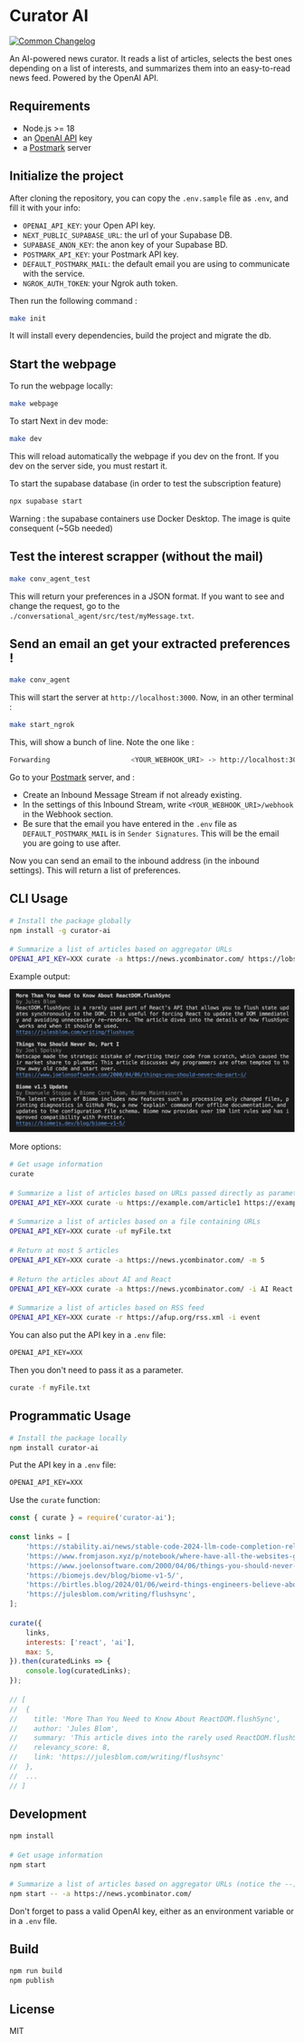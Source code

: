 # Curator AI

[![Common Changelog](https://common-changelog.org/badge.svg)](https://common-changelog.org)

An AI-powered news curator. It reads a list of articles, selects the best ones depending on a list of interests, and summarizes them into an easy-to-read news feed. Powered by the OpenAI API.

## Requirements

- Node.js >= 18
- an [OpenAI API](https://platform.openai.com/) key
- a [Postmark](https://postmarkapp.com/) server

## Initialize the project

After cloning the repository, you can copy the `.env.sample` file as `.env`, and fill it with your info:

- `OPENAI_API_KEY`: your Open API key.
- `NEXT_PUBLIC_SUPABASE_URL`: the url of your Supabase DB.
- `SUPABASE_ANON_KEY`: the anon key of your Supabase BD.
- `POSTMARK_API_KEY`: your Postmark API key.
- `DEFAULT_POSTMARK_MAIL`: the default email you are using to communicate with the service.
- `NGROK_AUTH_TOKEN`: your Ngrok auth token.

Then run the following command :

```sh
make init
```

It will install every dependencies, build the project and migrate the db.

## Start the webpage

To run the webpage locally:

```sh
make webpage
```

To start Next in dev mode:

```sh
make dev
```

This will reload automatically the webpage if you dev on the front. If you dev on the server side, you must restart it.

To start the supabase database (in order to test the subscription feature)

```sh
npx supabase start
```

Warning : the supabase containers use Docker Desktop. The image is quite consequent (~5Gb needed)

## Test the interest scrapper (without the mail)

```sh
make conv_agent_test
```

This will return your preferences in a JSON format. If you want to see and change the request, go to the `./conversational_agent/src/test/myMessage.txt`.

## Send an email an get your extracted preferences !

```sh
make conv_agent
```

This will start the server at `http://localhost:3000`.
Now, in an other terminal :

```sh
make start_ngrok
```

This, will show a bunch of line. Note the one like :

```sh
Forwarding                    <YOUR_WEBHOOK_URI> -> http://localhost:3000
```

Go to your [Postmark](https://postmarkapp.com/) server, and :

- Create an Inbound Message Stream if not already existing.
- In the settings of this Inbound Stream, write `<YOUR_WEBHOOK_URI>/webhook` in the Webhook section.
- Be sure that the email you have entered in the `.env` file as `DEFAULT_POSTMARK_MAIL` is in `Sender Signatures`. This will be the email you are going to use after.

Now you can send an email to the inbound address (in the inbound settings).
This will return a list of preferences.

## CLI Usage

```sh
# Install the package globally
npm install -g curator-ai

# Summarize a list of articles based on aggregator URLs
OPENAI_API_KEY=XXX curate -a https://news.ycombinator.com/ https://lobste.rs/
```

Example output:

![Example output](./assets/capture.png)

More options:

```sh
# Get usage information
curate

# Summarize a list of articles based on URLs passed directly as parameters
OPENAI_API_KEY=XXX curate -u https://example.com/article1 https://example.com/article2

# Summarize a list of articles based on a file containing URLs
OPENAI_API_KEY=XXX curate -uf myFile.txt

# Return at most 5 articles
OPENAI_API_KEY=XXX curate -a https://news.ycombinator.com/ -m 5

# Return the articles about AI and React
OPENAI_API_KEY=XXX curate -a https://news.ycombinator.com/ -i AI React

# Summarize a list of articles based on RSS feed
OPENAI_API_KEY=XXX curate -r https://afup.org/rss.xml -i event
```

You can also put the API key in a `.env` file:

```txt
OPENAI_API_KEY=XXX
```

Then you don't need to pass it as a parameter.

```sh
curate -f myFile.txt
```

## Programmatic Usage

```sh
# Install the package locally
npm install curator-ai
```

Put the API key in a `.env` file:

```txt
OPENAI_API_KEY=XXX
```

Use the `curate` function:

```js
const { curate } = require('curator-ai');

const links = [
    'https://stability.ai/news/stable-code-2024-llm-code-completion-release',
    'https://www.fromjason.xyz/p/notebook/where-have-all-the-websites-gone/',
    'https://www.joelonsoftware.com/2000/04/06/things-you-should-never-do-part-i/',
    'https://biomejs.dev/blog/biome-v1-5/',
    'https://birtles.blog/2024/01/06/weird-things-engineers-believe-about-development/',
    'https://julesblom.com/writing/flushsync',
];

curate({
    links,
    interests: ['react', 'ai'],
    max: 5,
}).then(curatedLinks => {
    console.log(curatedLinks);
});

// [
//  {
//    title: 'More Than You Need to Know About ReactDOM.flushSync',
//    author: 'Jules Blom',
//    summary: 'This article dives into the rarely used ReactDOM.flushSync function in React and explains what it does and when it is useful. It discusses how flushSync flushes state updates synchronously to the DOM, and why this is important. The article also explains the concept of batching in React updates and how flushSync can bypass the update queue.',
//    relevancy_score: 8,
//    link: 'https://julesblom.com/writing/flushsync'
//  },
//  ...
// ]
```

## Development

```sh
npm install

# Get usage information
npm start

# Summarize a list of articles based on aggregator URLs (notice the --):
npm start -- -a https://news.ycombinator.com/
```

Don't forget to pass a valid OpenAI key, either as an environment variable or in a `.env` file.

## Build

```sh
npm run build
npm publish
```

## License

MIT
